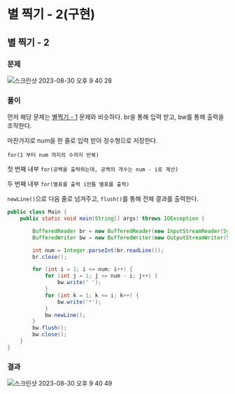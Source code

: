 # 별 찍기 - 2(구현)

## 별 찍기 - 2

### 문제

![스크린샷 2023-08-30 오후 9 40 28](https://github.com/Heo-y-y/development-blog/assets/112863029/c2275eae-fde9-4d18-8afa-f7935e9b2c74)

### 풀이

먼저 해당 문제는 [별찍기 - 1](https://localhost8586.gitbook.io/heo-blog/undefined-2/undefined/class1/1) 문제와 비슷하다. br을 통해 입력 받고, bw를 통해 출력을 조작한다.

마찬가지로 num을 한 줄로 입력 받아 정수형으로 저장한다.

`for(1 부터 num 까지의 수까지 반복)`

첫 번째 내부 `for(공백을 출력하는데, 공백의 개수는 num - i로 계산)`

두 번째 내부 `for(별표를 출력 i만틈 별표를 출력)`

`newLine()`으로 다음 줄로 넘겨주고, `flush()`를 통해 전체 결과를 출력한다.

```java
public class Main {
    public static void main(String[] args) throws IOException {

        BufferedReader br = new BufferedReader(new InputStreamReader(System.in));
        BufferedWriter bw = new BufferedWriter(new OutputStreamWriter(System.out));

        int num = Integer.parseInt(br.readLine());
        br.close();

        for (int i = 1; i <= num; i++) {
            for (int j = 1; j <= num - i; j++) {
                bw.write(' ');
            }
            for (int k = 1; k <= i; k++) {
                bw.write('*');
            }
            bw.newLine();
        }
        bw.flush();
        bw.close();
    }
}
```

### 결과
![스크린샷 2023-08-30 오후 9 40 49](https://github.com/Heo-y-y/development-blog/assets/112863029/c9b417b9-77ea-4eea-9c31-590c65815d73)
